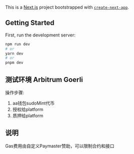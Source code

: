 This is a [Next.js](https://nextjs.org/) project bootstrapped with [`create-next-app`](https://github.com/vercel/next.js/tree/canary/packages/create-next-app).

## Getting Started

First, run the development server:

```bash
npm run dev
# or
yarn dev
# or
pnpm dev
```

## 测试环境 Arbitrum Goerli

操作步骤:

1. aa钱包sudoMint代币
2. 授权给platform
3. 质押给platform


## 说明

Gas费用由自定义Paymaster赞助，可以限制合约和接口
